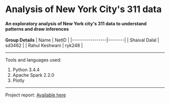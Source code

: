 # Analysis of New York City's 311 data
#### An exploratory analysis of New York city's 311 data to understand patterns and draw inferences

**Group Details**
| Name            | NetID  |
|-----------------|--------|
| Shaival Dalal   | sd3462 |
| Rahul Keshwani  | ryk248 |

---
Tools and languages used:
1. Python 3.4.4
2. Apache Spark 2.2.0
3. Plotly
---
Project report: [Available here](https://drive.google.com/file/d/1YZQSQpayjXccRBOwKdsOJZXpUZUKuq7P/view?usp=sharing)
